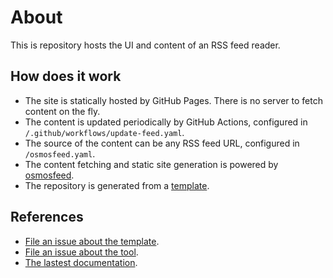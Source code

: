 # About 

This is repository hosts the UI and content of an RSS feed reader.

## How does it work

- The site is statically hosted by GitHub Pages. There is no server to fetch content on the fly.
- The content is updated periodically by GitHub Actions, configured in `/.github/workflows/update-feed.yaml`.
- The source of the content can be any RSS feed URL, configured in `/osmosfeed.yaml`.
- The content fetching and static site generation is powered by [osmosfeed](https://github.com/osmoscraft/osmosfeed).
- The repository is generated from a [template](https://github.com/osmoscraft/osmosfeed-template).

## References

- [File an issue about the template](https://github.com/osmoscraft/osmosfeed-template).
- [File an issue about the tool](https://github.com/osmoscraft/osmosfeed).
- [The lastest documentation](https://github.com/osmoscraft/osmosfeed).

